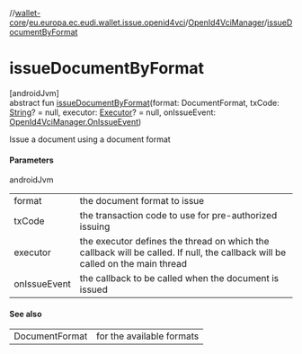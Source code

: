 //[wallet-core](../../../index.md)/[eu.europa.ec.eudi.wallet.issue.openid4vci](../index.md)/[OpenId4VciManager](index.md)/[issueDocumentByFormat](issue-document-by-format.md)

# issueDocumentByFormat

[androidJvm]\
abstract fun [issueDocumentByFormat](issue-document-by-format.md)(format: DocumentFormat, txCode: [String](https://kotlinlang.org/api/latest/jvm/stdlib/kotlin/-string/index.html)? = null, executor: [Executor](https://developer.android.com/reference/kotlin/java/util/concurrent/Executor.html)? = null, onIssueEvent: [OpenId4VciManager.OnIssueEvent](-on-issue-event/index.md))

Issue a document using a document format

#### Parameters

androidJvm

| | |
|---|---|
| format | the document format to issue |
| txCode | the transaction code to use for pre-authorized issuing |
| executor | the executor defines the thread on which the callback will be called. If null, the callback will be called on the main thread |
| onIssueEvent | the callback to be called when the document is issued |

#### See also

| | |
|---|---|
| DocumentFormat | for the available formats |
